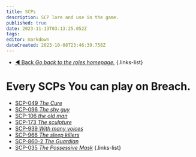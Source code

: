 ```yaml
---
title: SCPs
description: SCP lore and use in the game.
published: true
date: 2023-11-13T03:13:25.052Z
tags: 
editor: markdown
dateCreated: 2023-10-08T23:46:39.758Z
---
```


- [:arrow_backward: Back *Go back to the roles homepage.*](/en/game/jobs#roles)
{.links-list}

# Every SCPs You can play on Breach.
- [SCP-049 *The Cure*](/en/game/jobs/scps/049)
- [SCP-096 *The shy guy*](/en/game/jobs/scps/096)
- [SCP-106 *the old man*](/en/game/jobs/scps/106)
- [SCP-173 *The sculpture*](/en/game/jobs/scps/173)
- [SCP-939 *With many voices*](/en/game/jobs/scps/939)
- [SCP-966 *The sleep killers*](/en/game/jobs/scps/966)
- [SCP-860-2 *The Guardian*](/en/game/jobs/scps/860)
- [SCP-035 *The Possessive Mask*](/en/game/jobs/scps/035)
{.links-list}